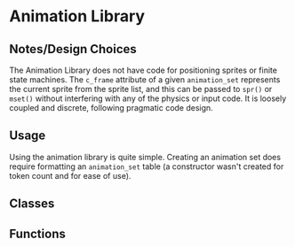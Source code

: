 # Animation Library

## Notes/Design Choices
The Animation Library does not have code for positioning sprites or finite state machines. The `c_frame` attribute of a
given `animation_set` represents the current sprite from the sprite list, and this can be passed to `spr()` or `mset()`
without interfering with any of the physics or input code. It is loosely coupled and discrete, following pragmatic code
design.

## Usage
Using the animation library is quite simple. Creating an animation set does require formatting an `animation_set` table 
(a constructor wasn't created for token count and for ease of use). 

## Classes

## Functions
